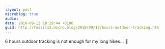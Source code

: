 ```yaml
---
layout: post
microblog: true
audio: 
date: 2018-09-12 18:29:44 +0100
guid: http://fossil12.micro.blog/2018/09/12/hours-outdoor-tracking.html
---
```

6 hours outdoor tracking is not enough for my long hikes... 🤔
